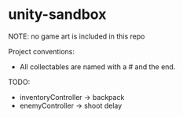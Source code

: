 # unity-sandbox

NOTE: no game art is included in this repo

Project conventions:

- All collectables are named with a # and the end.

TODO:

- inventoryController -> backpack
- enemyController -> shoot delay
